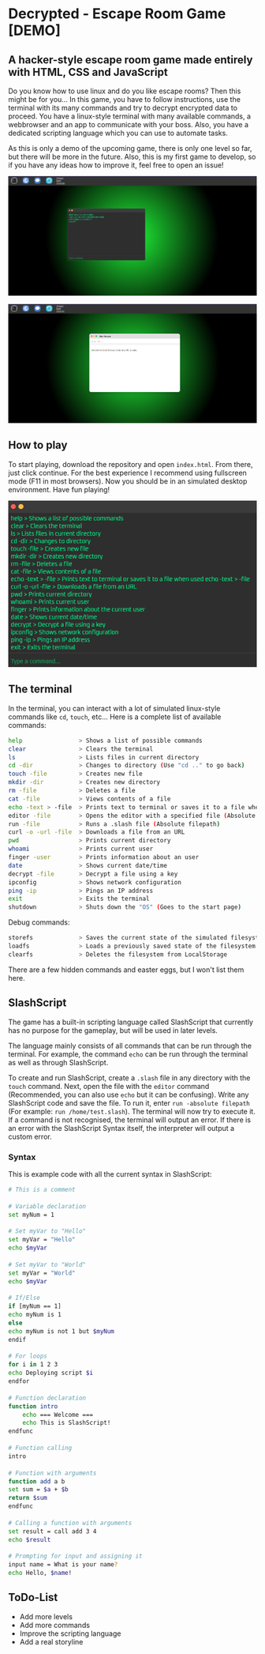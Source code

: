 # Decrypted - Escape Room Game [DEMO]

## A hacker-style escape room game made entirely with HTML, CSS and JavaScript

Do you know how to use linux and do you like escape rooms? Then this might be for you...
In this game, you have to follow instructions, use the terminal with its many commands and
try to decrypt encrypted data to proceed. You have a linux-style terminal with many available
commands, a webbrowser and an app to communicate with your boss. Also, you have a dedicated
scripting language which you can use to automate tasks.

As this is only a demo of the upcoming game, there is only one level so far, but there will be more in the
future. Also, this is my first game to develop, so if you have any ideas how to improve it, feel free
to open an issue!

![Screenshot of the in-game desktop with the terminal opened.](src/media/img/screenshot1.png)

![Screenshot of the in-game desktop with the webbrowser opened.](src/media/img/screenshot2.png)

## How to play

To start playing, download the repository and open ```index.html```. From there, just click continue.
For the best experience I recommend using fullscreen mode (F11 in most browsers). Now you should be in
an simulated desktop environment. Have fun playing!

![The terminal with a list of usable commands.](src/media/img/screenshot3.png)

## The terminal

In the terminal, you can interact with a lot of simulated linux-style commands like ```cd```, ```touch```, etc...
Here is a complete list of available commands:

```bash
help                > Shows a list of possible commands
clear               > Clears the terminal
ls                  > Lists files in current directory
cd -dir             > Changes to directory (Use "cd .." to go back)
touch -file         > Creates new file
mkdir -dir          > Creates new directory
rm -file            > Deletes a file
cat -file           > Views contents of a file
echo -text > -file  > Prints text to terminal or saves it to a file when used echo -text > -file
editor -file        > Opens the editor with a specified file (Absolute filepath)
run -file           > Runs a .slash file (Absolute filepath)
curl -o -url -file  > Downloads a file from an URL
pwd                 > Prints current directory
whoami              > Prints current user
finger -user        > Prints information about an user
date                > Shows current date/time
decrypt -file       > Decrypt a file using a key
ipconfig            > Shows network configuration
ping -ip            > Pings an IP address
exit                > Exits the terminal
shutdown            > Shuts down the "OS" (Goes to the start page)
```

Debug commands:

```bash
storefs             > Saves the current state of the simulated filesystem to LocalStorage
loadfs              > Loads a previously saved state of the filesystem
clearfs             > Deletes the filesystem from LocalStorage
```

There are a few hidden commands and easter eggs, but I won't list them here.

## SlashScript

The game has a built-in scripting language called SlashScript that currently
has no purpose for the gameplay, but will be used in later levels.

The language mainly consists of all commands that can be run through the terminal. For example,
the command ```echo``` can be run through the terminal as well as through SlashScript.

To create and run SlashScript, create a ```.slash``` file in any directory with the ```touch``` command.
Next, open the file with the ```editor``` command (Recommended, you can also use ```echo``` but it can be confusing).
Write any SlashScript code and save the file.
To run it, enter ```run -absolute filepath``` (For example: ```run /home/test.slash```). The terminal will now try to
execute it. If a command is not recognised, the terminal will output an error. If there is an error with the SlashScript
Syntax itself, the interpreter will output a custom error.

### Syntax

This is example code with all the current syntax in SlashScript:

```bash
# This is a comment

# Variable declaration
set myNum = 1

# Set myVar to "Hello"
set myVar = "Hello"
echo $myVar

# Set myVar to "World"
set myVar = "World"
echo $myVar

# If/Else
if [myNum == 1]
echo myNum is 1
else
echo myNum is not 1 but $myNum
endif

# For loops
for i in 1 2 3
echo Deploying script $i
endfor

# Function declaration
function intro
    echo === Welcome ===
    echo This is SlashScript!
endfunc

# Function calling
intro

# Function with arguments
function add a b
set sum = $a + $b
return $sum
endfunc

# Calling a function with arguments
set result = call add 3 4
echo $result

# Prompting for input and assigning it
input name = What is your name?
echo Hello, $name!

```

## ToDo-List

- Add more levels
- Add more commands
- Improve the scripting language
- Add a real storyline
